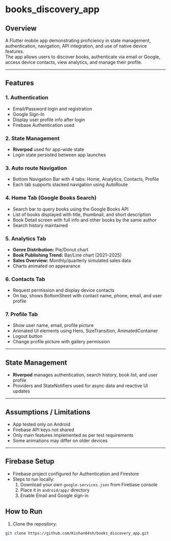 # books_discovery_app

## Overview
A Flutter mobile app demonstrating proficiency in state management, authentication, navigation, API integration, and use of native device features.  
The app allows users to discover books, authenticate via email or Google, access device contacts, view analytics, and manage their profile.

---

## Features

### 1. Authentication
- Email/Password login and registration
- Google Sign-In
- Display user profile info after login
- Firebase Authentication used

### 2. State Management
- **Riverpod** used for app-wide state
- Login state persisted between app launches

### 3. Auto route Navigation
- Bottom Navigation Bar with 4 tabs: Home, Analytics, Contacts, Profile
- Each tab supports stacked navigation using AutoRoute

### 4. Home Tab (Google Books Search)
- Search bar to query books using the Google Books API
- List of books displayed with title, thumbnail, and short description
- Book Detail screen with full info and other books by the same author
- Search history maintained

### 5. Analytics Tab
- **Genre Distribution:** Pie/Donut chart
- **Book Publishing Trend:** Bar/Line chart (2021–2025)
- **Sales Overview:** Monthly/quarterly simulated sales data
- Charts animated on appearance

### 6. Contacts Tab
- Request permission and display device contacts
- On tap, shows BottomSheet with contact name, phone, email, and user profile

### 7. Profile Tab
- Show user name, email, profile picture
- Animated UI elements using Hero, SizeTransition, AnimatedContainer
- Logout button
- Change profile picture with gallery permission

---


## State Management
- **Riverpod** manages authentication, search history, book list, and user profile
- Providers and StateNotifiers used for async data and reactive UI updates

---

## Assumptions / Limitations
- App tested only on Android
- Firebase API keys not shared
- Only main features implemented as per test requirements
- Some animations may differ on older devices

---

## Firebase Setup
- Firebase project configured for Authentication and Firestore
- Steps to run locally:
    1. Download your own `google-services.json` from Firebase console
    2. Place it in `android/app/` directory
    3. Enable Email and Google sign-in


## How to Run
1. Clone the repository:
```bash
git clone https://github.com/Kishan04sh/books_discovery_app.git